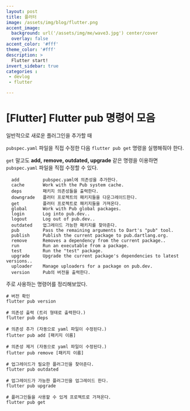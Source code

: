 ```yaml
---
layout: post
title: 플러터
image: /assets/img/blog/flutter.png
accent_image: 
  background: url('/assets/img/me/wave3.jpg') center/cover
  overlay: false
accent_color: '#fff'
theme_color: '#fff'
description: >
  Flutter start!
invert_sidebar: true
categories :
 - devlog	
 - flutter

---
```


# [Flutter] Flutter pub 명령어 모음

일반적으로 새로운 플러그인을 추가할 때

`pubspec.yaml` 파일을 직접 수정한 다음 `flutter pub get` 명령을 실행해줘야 한다.



`get` 말고도 **add,** **remove, outdated, upgrade** 같은 명령을 이용하면 `pubspec.yaml` 파일을 직접 수정할 수 있다.

```
  add         pubspec.yaml에 의존성을 추가한다.
  cache       Work with the Pub system cache.
  deps        패키지 의존성들을 출력한다.
  downgrade   플러터 프로젝트의 패키지들을 다운그레이드한다.
  get         플러터 프로젝트로 패키지들을 가져온다.
  global      Work with Pub global packages.
  login       Log into pub.dev..
  logout      Log out of pub.dev..
  outdated    업그레이드 가능한 패키지를 찾아준다.
  pub         Pass the remaining arguments to Dart's "pub" tool.
  publish     Publish the current package to pub.dartlang.org.
  remove      Removes a dependency from the current package..
  run         Run an executable from a package.
  test        Run the "test" package.
  upgrade     Upgrade the current package's dependencies to latest versions..
  uploader    Manage uploaders for a package on pub.dev.
  version     Pub의 버전을 출력한다.
```



주로 사용하는 명령어를 정리해보았다.

```
# 버전 확인
flutter pub version

# 의존성 출력 (트리 형태로 출력한다.)
flutter pub deps

# 의존성 추가 (자동으로 yaml 파일이 수정된다.)
flutter pub add [패키지 이름]

# 의존성 제거 (자동으로 yaml 파일이 수정된다.)
flutter pub remove [패키지 이름]

# 업그레이드가 필요한 플러그인을 찾아준다.
flutter pub outdated

# 업그레이드가 가능한 플러그인을 업그레이드 한다.
flutter pub upgrade

# 플러그인들을 사용할 수 있게 프로젝트로 가져온다.
flutter pub get
```